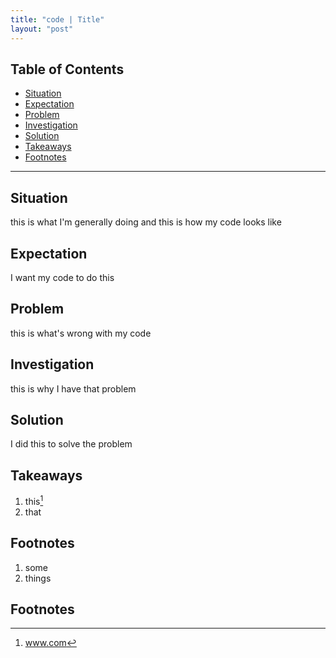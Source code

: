 ```yaml
---
title: "code | Title"
layout: "post"
---
```


## Table of Contents
- [Situation](#situation)
- [Expectation](#expectation)
- [Problem](#problem)
- [Investigation](#investigation)
- [Solution](#solution)
- [Takeaways](#takeaways)
- [Footnotes](#footnotes)

---

## Situation
this is what I'm generally doing
and this is how my code looks like

## Expectation
I want my code to do this

## Problem
this is what's wrong with my code

## Investigation
this is why I have that problem

## Solution
I did this to solve the problem

## Takeaways
1. this[^1]
2. that

## Footnotes
[^1]: www.com
1. some
2. things

## Footnotes
[^1]: https://www.footnotes
